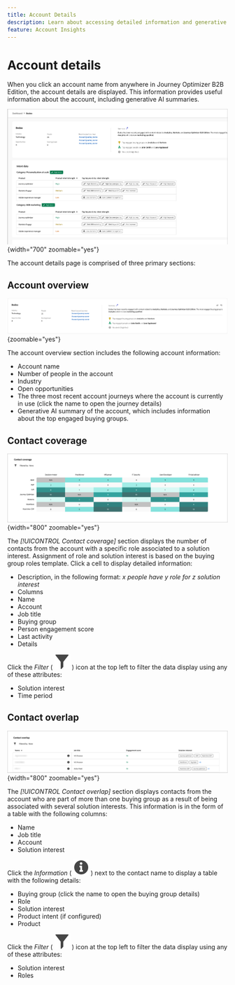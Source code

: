 ```yaml
---
title: Account Details
description: Learn about accessing detailed information and generative AI summaries for accounts in Journey Optimizer B2B Edition. 
feature: Account Insights
---
```

# Account details

When you click an account name from anywhere in Journey Optimizer B2B Edition, the account details are displayed. This information provides useful information about the account, including generative AI summaries.

![Access the account details](./assets/account-details.png){width="700" zoomable="yes"}

The account details page is comprised of three primary sections:

## Account overview

![Account overview](./assets/details-page-account-overview.png){zoomable="yes"}

The account overview section includes the following account information:

* Account name
* Number of people in the account
* Industry
* Open opportunities
* The three most recent account journeys where the account is currently in use (click the name to open the journey details)
* Generative AI summary of the account, which includes information about the top engaged buying groups.

## Contact coverage

![Account contact coverage](./assets/details-page-contact-coverage.png){width="800" zoomable="yes"}

The _[!UICONTROL Contact coverage]_ section displays the number of contacts from the account with a specific role associated to a solution interest. Assignment of role and solution interest is based on the buying group roles template. Click a cell to display detailed information:

* Description, in the following format: _x people have y role for z solution interest_
* Columns
* Name
* Account
* Job title
* Buying group
* Person engagement score 
* Last activity
* Details

Click the _Filter_ ( ![Filter icon](../assets/do-not-localize/icon-filter.svg) ) icon at the top left to filter the data display using any of these attributes:

* Solution interest
* Time period

## Contact overlap

![Account contact overlap](./assets/details-page-contact-overlap.png){width="800" zoomable="yes"}

The _[!UICONTROL Contact overlap]_ section displays contacts from the account who are part of more than one buying group as a result of being associated with several solution interests. This information is in the form of a table with the following columns:

* Name
* Job title
* Account
* Solution interest

Click the _Information_ ( ![Information icon](../assets/do-not-localize/icon-info.svg) ) next to the contact name to display a table with the following details:

* Buying group (click the name to open the buying group details)
* Role
* Solution interest
* Product intent (if configured)
* Product

Click the _Filter_ ( ![Filter icon](../assets/do-not-localize/icon-filter.svg) ) icon at the top left to filter the data display using any of these attributes:

* Solution interest
* Roles
